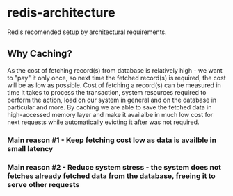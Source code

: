 # redis-architecture
Redis recomended setup by architectural requirements.

## Why Caching?
As the cost of fetching record(s) from database is relatively high - we want to "pay" it only once, so next time the fetched record(s) is required, the cost will be as low as possible.
Cost of fetching a record(s) can be measured in time it takes to process the transaction, system resources required to perform the action, load on our system in general and on the database in particular and more.
By caching we are able to save the fetched data in high-accessed memory layer and make it availalbe in much low cost for next requests while automatically evicting it after was not required.

### Main reason #1 - Keep fetching cost low as data is availble in small latency
### Main reason #2 - Reduce system stress - the system does not fetches already fetched data from the database, freeing it to serve other requests
